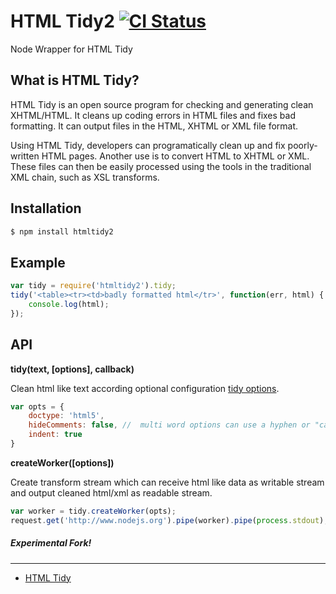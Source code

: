 

HTML Tidy2 [![CI Status](https://github.com/c0b41/htmltidy2/actions/workflows/test.yml/badge.svg)](https://github.com/c0b41/htmltidy2/actions/workflows/test.yml)
=========

Node Wrapper for HTML Tidy

What is HTML Tidy?
-----------------
HTML Tidy is an open source program for checking and generating clean XHTML/HTML.
It cleans up coding errors in HTML files and fixes bad formatting.
It can output files in the HTML, XHTML or XML file format.

Using HTML Tidy, developers can programatically clean up and fix poorly-written HTML pages.
Another use is to convert HTML to XHTML or XML.
These files can then be easily processed using the tools in the traditional XML chain,
such as XSL transforms.

Installation
------------
```sh
$ npm install htmltidy2
```

Example
-------

```javascript
var tidy = require('htmltidy2').tidy;
tidy('<table><tr><td>badly formatted html</tr>', function(err, html) {
    console.log(html);
});
```

API
---
__tidy(text, [options], callback)__

Clean html like text according optional configuration [tidy options](http://api.html-tidy.org/tidy/tidylib_api_5.6.0/tidy_quickref.html).

```javascript
var opts = {
    doctype: 'html5',
    hideComments: false, //  multi word options can use a hyphen or "camel case"
    indent: true
}
```
__createWorker([options])__

Create transform stream which can receive html like data as writable stream and output cleaned html/xml as readable stream.

```javascript
var worker = tidy.createWorker(opts);
request.get('http://www.nodejs.org').pipe(worker).pipe(process.stdout);
```

##### Experimental Fork!
-------
* [HTML Tidy](https://github.com/vavere/htmltidy)

